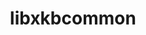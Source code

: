 ---
title: "libxkbcommon"
layout: cache
categories: [package, develop]
meta: {"compilers": ["gcc@=11.1.0", "gcc@=11.4.0"], "num_specs": 18, "num_specs_by_stack": {"data-vis-sdk": 6, "e4s": 6, "hep": 6, "root": 18}, "oss": ["ubuntu20.04", "ubuntu22.04"], "platforms": ["linux"], "stacks": ["data-vis-sdk", "e4s", "hep", "root"], "targets": ["x86_64_v3"], "versions": ["1.7.0"]}
spec_details: [{"compiler": "gcc@=11.4.0", "hash": "2gd5dd4e3qse2ujzloulxqy5ibruqeoq", "os": "ubuntu22.04", "platform": "linux", "size": "-", "stacks": ["e4s", "root"], "target": "x86_64_v3", "variants": ["build_system=meson", "buildtype=release", "default_library=shared", "~strip", "~wayland"], "versions": ["1.7.0"]}, {"compiler": "gcc@=11.4.0", "hash": "4ncw5iizp2uh7paazudu2visigjtbwqm", "os": "ubuntu22.04", "platform": "linux", "size": "-", "stacks": ["e4s", "root"], "target": "x86_64_v3", "variants": ["build_system=meson", "buildtype=release", "default_library=shared", "~strip", "~wayland"], "versions": ["1.7.0"]}, {"compiler": "gcc@=11.4.0", "hash": "4oe7zizey3i5nnisqzxgvh33wkntgdwi", "os": "ubuntu22.04", "platform": "linux", "size": "-", "stacks": ["hep", "root"], "target": "x86_64_v3", "variants": ["build_system=meson", "buildtype=release", "default_library=shared", "~strip", "~wayland"], "versions": ["1.7.0"]}, {"compiler": "gcc@=11.1.0", "hash": "5jnvrrwgvrtz4nity6sssegc46zrez2m", "os": "ubuntu20.04", "platform": "linux", "size": "-", "stacks": ["data-vis-sdk", "root"], "target": "x86_64_v3", "variants": ["build_system=meson", "buildtype=release", "default_library=shared", "~strip", "~wayland"], "versions": ["1.7.0"]}, {"compiler": "gcc@=11.1.0", "hash": "7xwt52u3n5hfkjipxhlkcl436xphs5oq", "os": "ubuntu20.04", "platform": "linux", "size": "-", "stacks": ["data-vis-sdk", "root"], "target": "x86_64_v3", "variants": ["build_system=meson", "buildtype=release", "default_library=shared", "~strip", "~wayland"], "versions": ["1.7.0"]}, {"compiler": "gcc@=11.1.0", "hash": "axx2bv64jg6uchqlrm6ireaqmn3gxk3p", "os": "ubuntu20.04", "platform": "linux", "size": "-", "stacks": ["data-vis-sdk", "root"], "target": "x86_64_v3", "variants": ["build_system=meson", "buildtype=release", "default_library=shared", "~strip", "~wayland"], "versions": ["1.7.0"]}, {"compiler": "gcc@=11.4.0", "hash": "b7votvhguzwstntxljzuw6och2hfwdri", "os": "ubuntu22.04", "platform": "linux", "size": "-", "stacks": ["hep", "root"], "target": "x86_64_v3", "variants": ["build_system=meson", "buildtype=release", "default_library=shared", "~strip", "~wayland"], "versions": ["1.7.0"]}, {"compiler": "gcc@=11.4.0", "hash": "csshd56hs6hxmelptt2dskqg4cxcsqmr", "os": "ubuntu22.04", "platform": "linux", "size": "-", "stacks": ["e4s", "root"], "target": "x86_64_v3", "variants": ["build_system=meson", "buildtype=release", "default_library=shared", "~strip", "~wayland"], "versions": ["1.7.0"]}, {"compiler": "gcc@=11.4.0", "hash": "ftv4qlkt4rxdlucwvtaqeoyf5tjuzpnr", "os": "ubuntu22.04", "platform": "linux", "size": "-", "stacks": ["hep", "root"], "target": "x86_64_v3", "variants": ["build_system=meson", "buildtype=release", "default_library=shared", "~strip", "~wayland"], "versions": ["1.7.0"]}, {"compiler": "gcc@=11.4.0", "hash": "gbllarjfyxl2vqcvk3s3jqbc5w7kqy46", "os": "ubuntu22.04", "platform": "linux", "size": "-", "stacks": ["e4s", "root"], "target": "x86_64_v3", "variants": ["build_system=meson", "buildtype=release", "default_library=shared", "~strip", "~wayland"], "versions": ["1.7.0"]}, {"compiler": "gcc@=11.4.0", "hash": "khoeisqnsocy4rgtqvnffaedid2vibj5", "os": "ubuntu22.04", "platform": "linux", "size": "-", "stacks": ["hep", "root"], "target": "x86_64_v3", "variants": ["build_system=meson", "buildtype=release", "default_library=shared", "~strip", "~wayland"], "versions": ["1.7.0"]}, {"compiler": "gcc@=11.1.0", "hash": "n5mprheumtcyzz3pkv7yuzs3tno3badj", "os": "ubuntu20.04", "platform": "linux", "size": "-", "stacks": ["data-vis-sdk", "root"], "target": "x86_64_v3", "variants": ["build_system=meson", "buildtype=release", "default_library=shared", "~strip", "~wayland"], "versions": ["1.7.0"]}, {"compiler": "gcc@=11.4.0", "hash": "qcsunt2stergyekhc7xrewwuhxd735ps", "os": "ubuntu22.04", "platform": "linux", "size": "-", "stacks": ["hep", "root"], "target": "x86_64_v3", "variants": ["build_system=meson", "buildtype=release", "default_library=shared", "~strip", "~wayland"], "versions": ["1.7.0"]}, {"compiler": "gcc@=11.4.0", "hash": "tn2q4noe5onzbvl4pvrfd6jpm3jkkbgt", "os": "ubuntu22.04", "platform": "linux", "size": "-", "stacks": ["e4s", "root"], "target": "x86_64_v3", "variants": ["build_system=meson", "buildtype=release", "default_library=shared", "~strip", "~wayland"], "versions": ["1.7.0"]}, {"compiler": "gcc@=11.4.0", "hash": "uogbnfetcpjxvlnm3pnjxd7e4nxpsv3m", "os": "ubuntu22.04", "platform": "linux", "size": "-", "stacks": ["hep", "root"], "target": "x86_64_v3", "variants": ["build_system=meson", "buildtype=release", "default_library=shared", "~strip", "~wayland"], "versions": ["1.7.0"]}, {"compiler": "gcc@=11.1.0", "hash": "vhollwdn6re6oo46ikiujuuuyogdzezn", "os": "ubuntu20.04", "platform": "linux", "size": "-", "stacks": ["data-vis-sdk", "root"], "target": "x86_64_v3", "variants": ["build_system=meson", "buildtype=release", "default_library=shared", "~strip", "~wayland"], "versions": ["1.7.0"]}, {"compiler": "gcc@=11.1.0", "hash": "xepvljcence7vhuoq6ppqsni5hgmio4j", "os": "ubuntu20.04", "platform": "linux", "size": "-", "stacks": ["data-vis-sdk", "root"], "target": "x86_64_v3", "variants": ["build_system=meson", "buildtype=release", "default_library=shared", "~strip", "~wayland"], "versions": ["1.7.0"]}, {"compiler": "gcc@=11.4.0", "hash": "xsiznnjddxaoumyudrj234kycw7d25uu", "os": "ubuntu22.04", "platform": "linux", "size": "-", "stacks": ["e4s", "root"], "target": "x86_64_v3", "variants": ["build_system=meson", "buildtype=release", "default_library=shared", "~strip", "~wayland"], "versions": ["1.7.0"]}]
---